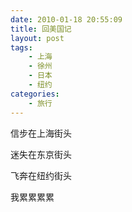 ```yaml
---
date: 2010-01-18 20:55:09
title: 回美国记
layout: post
tags:
    - 上海
    - 徐州
    - 日本
    - 纽约
categories:
    - 旅行
---
```

信步在上海街头

迷失在东京街头

飞奔在纽约街头

我累累累累
